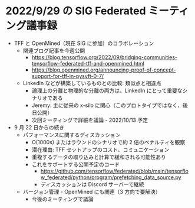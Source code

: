 # 2022/9/29 の SIG Federated ミーティング議事録

- TFF と OpenMined（現在 SIG に参加）のコラボレーション
    - 関連ブログ記事を今週公開
        - https://blog.tensorflow.org/2022/09/bridging-communities-tensorflow-federated-tff-and-openmined.html
        - https://blog.openmined.org/announcing-proof-of-concept-support-for-tff-in-pysyft-0-7/
    - LinkedIn などが構築しているものとの比較: 類似点と相違点
        - 論理上の分離と物理的な分離の両方は、LinkedIn にとって重要なシナリオである
        - Jeremy: 主に従来の x-silo に関心（このプロトタイプではなく、後日公開）
        - 次回ミーティングで詳細を議論 - 2022/10/13 予定
- 9 月 22 日からの続き
    - パフォーマンスに関するディスカッション
        - O(1000s) またはラウンドのシナリオで約 2 倍のペナルティを観察
        - 潜在理由: TFF セットアップのコスト、コミュニケーション
        - 重複するデータの取り込みと計算で緩和される可能性あり
        - これをサポートする公開予定のコード
            - https://github.com/tensorflow/federated/blob/main/tensorflow_federated/python/program/prefetching_data_source.py
            - ディスカッションは Discord サーバーで継続
    - バージョン管理 - OpenMined にも関連（3 方向で要解決）
        - 今後のミーティングで議論
